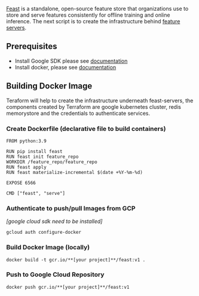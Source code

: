 [Feast](https://feast.dev/) is a standalone, open-source feature store that organizations use to store and serve features consistently for offline training and online inference.
The next script is to create the infrastructure behind [feature servers](https://docs.feast.dev/reference/feature-servers).

## Prerequisites

* Install Google SDK please see [documentation](https://cloud.google.com/sdk/docs/install)
* Install docker, please see [documentation](https://docs.docker.com/engine/install/ubuntu/)

## Building Docker Image

Teraform will help to create the infrastructure underneath feast-servers, the components created by Terraform are google kubernetes cluster, redis memorystore and the credentials to authenticate services.

### Create Dockerfile (declarative file to build containers)
```commandline
FROM python:3.9

RUN pip install feast
RUN feast init feature_repo
WORKDIR /feature_repo/feature_repo
RUN feast apply
RUN feast materialize-incremental $(date +%Y-%m-%d)

EXPOSE 6566

CMD ["feast", "serve"]
```

### Authenticate to push/pull Images from GCP

*[google cloud sdk need to be installed]*

```commandline
gcloud auth configure-docker
```

### Build Docker Image (locally)
```commandline
docker build -t gcr.io/**[your project]**/feast:v1 .
```

### Push to Google Cloud Repository
```commandline
docker push gcr.io/**[your project]**/feast:v1
```